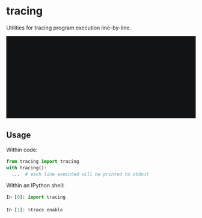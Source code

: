 # tracing

Utilities for tracing program execution line-by-line.

<img src="demo.gif" width="642">

## Usage

Within code:
```python
from tracing import tracing
with tracing():
  ...  # each line executed will be printed to stdout
```

Within an IPython shell:
```python
In [0]: import tracing

In [1]: %trace enable
```
